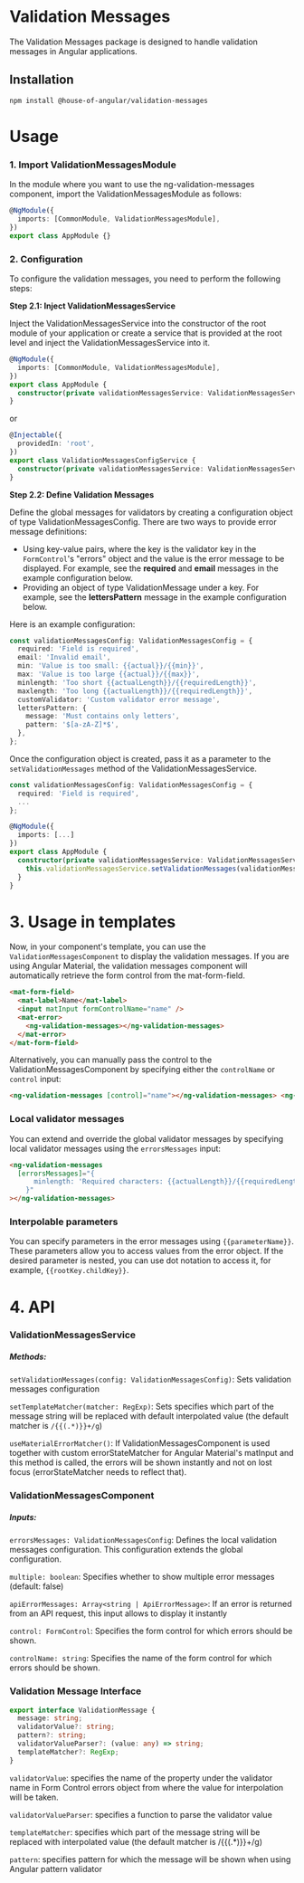 # Validation Messages

The Validation Messages package is designed to handle validation messages in Angular applications.

## Installation

`npm install @house-of-angular/validation-messages`

# Usage

### 1. Import ValidationMessagesModule

In the module where you want to use the ng-validation-messages component, import the ValidationMessagesModule as follows:

```ts
@NgModule({
  imports: [CommonModule, ValidationMessagesModule],
})
export class AppModule {}
```

### 2. Configuration

To configure the validation messages, you need to perform the following steps:

**Step 2.1: Inject ValidationMessagesService**

Inject the ValidationMessagesService into the constructor of the root module of your application or create a service that is provided at the root level and inject the ValidationMessagesService into it.

```ts
@NgModule({
  imports: [CommonModule, ValidationMessagesModule],
})
export class AppModule {
  constructor(private validationMessagesService: ValidationMessagesService) {}
}
```

or

```ts
@Injectable({
  providedIn: 'root',
})
export class ValidationMessagesConfigService {
  constructor(private validationMessagesService: ValidationMessagesService) {}
}
```

**Step 2.2: Define Validation Messages**

Define the global messages for validators by creating a configuration object of type ValidationMessagesConfig. There are two ways to provide error message definitions:

- Using key-value pairs, where the key is the validator key in the `FormControl`'s "errors" object and the value is the error message to be displayed. For example, see the **required** and **email** messages in the example configuration below.
- Providing an object of type ValidationMessage under a key. For example, see the **lettersPattern** message in the example configuration below.

Here is an example configuration:

```ts
const validationMessagesConfig: ValidationMessagesConfig = {
  required: 'Field is required',
  email: 'Invalid email',
  min: 'Value is too small: {{actual}}/{{min}}',
  max: 'Value is too large {{actual}}/{{max}}',
  minlength: 'Too short {{actualLength}}/{{requiredLength}}',
  maxlength: 'Too long {{actualLength}}/{{requiredLength}}',
  customValidator: 'Custom validator error message',
  lettersPattern: {
    message: 'Must contains only letters',
    pattern: '$[a-zA-Z]*$',
  },
};
```

Once the configuration object is created, pass it as a parameter to the `setValidationMessages` method of the ValidationMessagesService.

```ts
const validationMessagesConfig: ValidationMessagesConfig = {
  required: 'Field is required',
  ...
};

@NgModule({
  imports: [...]
})
export class AppModule {
  constructor(private validationMessagesService: ValidationMessagesService) {
    this.validationMessagesService.setValidationMessages(validationMessagesConfig);
  }
}
```

# 3. Usage in templates

Now, in your component's template, you can use the `ValidationMessagesComponent` to display the validation messages. If you are using Angular Material, the validation messages component will automatically retrieve the form control from the mat-form-field.

```html
<mat-form-field>
  <mat-label>Name</mat-label>
  <input matInput formControlName="name" />
  <mat-error>
    <ng-validation-messages></ng-validation-messages>
  </mat-error>
</mat-form-field>
```

Alternatively, you can manually pass the control to the ValidationMessagesComponent by specifying either the `controlName` or `control` input:

```html
<ng-validation-messages [control]="name"></ng-validation-messages> <ng-validation-messages controlName="formControlName"></ng-validation-messages>
```

### Local validator messages

You can extend and override the global validator messages by specifying local validator messages using the `errorsMessages` input:

```html
<ng-validation-messages
  [errorsMessages]="{
      minlength: 'Required characters: {{actualLength}}/{{requiredLength}}',
    }"
></ng-validation-messages>
```

### Interpolable parameters

You can specify parameters in the error messages using `{{parameterName}}`. These parameters allow you to access values from the error object. If the desired parameter is nested, you can use dot notation to access it, for example, `{{rootKey.childKey}}`.

# 4. API

### ValidationMessagesService

##### Methods:

`setValidationMessages(config: ValidationMessagesConfig)`: Sets validation messages configuration

`setTemplateMatcher(matcher: RegExp)`: Sets specifies which part of the message string will be replaced with default interpolated value (the default matcher is `/{{(.*)}}+/g`)

`useMaterialErrorMatcher()`: If ValidationMessagesComponent is used together with custom errorStateMatcher for Angular Material's matInput and this method is called, the errors will be shown instantly and not on lost focus (errorStateMatcher needs to reflect that).

### ValidationMessagesComponent

##### Inputs:

`errorsMessages: ValidationMessagesConfig`: Defines the local validation messages configuration. This configuration extends the global configuration.

`multiple: boolean`: Specifies whether to show multiple error messages (default: false)

`apiErrorMessages: Array<string | ApiErrorMessage>`: If an error is returned from an API request, this input allows to display it instantly

`control: FormControl`: Specifies the form control for which errors should be shown.

`controlName: string`: Specifies the name of the form control for which errors should be shown.

### Validation Message Interface

```ts
export interface ValidationMessage {
  message: string;
  validatorValue?: string;
  pattern?: string;
  validatorValueParser?: (value: any) => string;
  templateMatcher?: RegExp;
}
```

`validatorValue`: specifies the name of the property under the validator name in Form Control errors object from where the value for interpolation will be taken.

`validatorValueParser`: specifies a function to parse the validator value

`templateMatcher`: specifies which part of the message string will be replaced with interpolated value (the default matcher is /{{(.*)}}+/g)

`pattern`: specifies pattern for which the message will be shown when using Angular pattern validator
